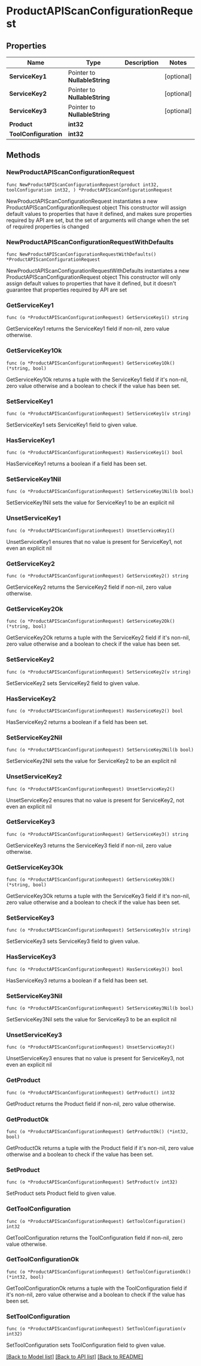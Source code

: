 # ProductAPIScanConfigurationRequest

## Properties

Name | Type | Description | Notes
------------ | ------------- | ------------- | -------------
**ServiceKey1** | Pointer to **NullableString** |  | [optional] 
**ServiceKey2** | Pointer to **NullableString** |  | [optional] 
**ServiceKey3** | Pointer to **NullableString** |  | [optional] 
**Product** | **int32** |  | 
**ToolConfiguration** | **int32** |  | 

## Methods

### NewProductAPIScanConfigurationRequest

`func NewProductAPIScanConfigurationRequest(product int32, toolConfiguration int32, ) *ProductAPIScanConfigurationRequest`

NewProductAPIScanConfigurationRequest instantiates a new ProductAPIScanConfigurationRequest object
This constructor will assign default values to properties that have it defined,
and makes sure properties required by API are set, but the set of arguments
will change when the set of required properties is changed

### NewProductAPIScanConfigurationRequestWithDefaults

`func NewProductAPIScanConfigurationRequestWithDefaults() *ProductAPIScanConfigurationRequest`

NewProductAPIScanConfigurationRequestWithDefaults instantiates a new ProductAPIScanConfigurationRequest object
This constructor will only assign default values to properties that have it defined,
but it doesn't guarantee that properties required by API are set

### GetServiceKey1

`func (o *ProductAPIScanConfigurationRequest) GetServiceKey1() string`

GetServiceKey1 returns the ServiceKey1 field if non-nil, zero value otherwise.

### GetServiceKey1Ok

`func (o *ProductAPIScanConfigurationRequest) GetServiceKey1Ok() (*string, bool)`

GetServiceKey1Ok returns a tuple with the ServiceKey1 field if it's non-nil, zero value otherwise
and a boolean to check if the value has been set.

### SetServiceKey1

`func (o *ProductAPIScanConfigurationRequest) SetServiceKey1(v string)`

SetServiceKey1 sets ServiceKey1 field to given value.

### HasServiceKey1

`func (o *ProductAPIScanConfigurationRequest) HasServiceKey1() bool`

HasServiceKey1 returns a boolean if a field has been set.

### SetServiceKey1Nil

`func (o *ProductAPIScanConfigurationRequest) SetServiceKey1Nil(b bool)`

 SetServiceKey1Nil sets the value for ServiceKey1 to be an explicit nil

### UnsetServiceKey1
`func (o *ProductAPIScanConfigurationRequest) UnsetServiceKey1()`

UnsetServiceKey1 ensures that no value is present for ServiceKey1, not even an explicit nil
### GetServiceKey2

`func (o *ProductAPIScanConfigurationRequest) GetServiceKey2() string`

GetServiceKey2 returns the ServiceKey2 field if non-nil, zero value otherwise.

### GetServiceKey2Ok

`func (o *ProductAPIScanConfigurationRequest) GetServiceKey2Ok() (*string, bool)`

GetServiceKey2Ok returns a tuple with the ServiceKey2 field if it's non-nil, zero value otherwise
and a boolean to check if the value has been set.

### SetServiceKey2

`func (o *ProductAPIScanConfigurationRequest) SetServiceKey2(v string)`

SetServiceKey2 sets ServiceKey2 field to given value.

### HasServiceKey2

`func (o *ProductAPIScanConfigurationRequest) HasServiceKey2() bool`

HasServiceKey2 returns a boolean if a field has been set.

### SetServiceKey2Nil

`func (o *ProductAPIScanConfigurationRequest) SetServiceKey2Nil(b bool)`

 SetServiceKey2Nil sets the value for ServiceKey2 to be an explicit nil

### UnsetServiceKey2
`func (o *ProductAPIScanConfigurationRequest) UnsetServiceKey2()`

UnsetServiceKey2 ensures that no value is present for ServiceKey2, not even an explicit nil
### GetServiceKey3

`func (o *ProductAPIScanConfigurationRequest) GetServiceKey3() string`

GetServiceKey3 returns the ServiceKey3 field if non-nil, zero value otherwise.

### GetServiceKey3Ok

`func (o *ProductAPIScanConfigurationRequest) GetServiceKey3Ok() (*string, bool)`

GetServiceKey3Ok returns a tuple with the ServiceKey3 field if it's non-nil, zero value otherwise
and a boolean to check if the value has been set.

### SetServiceKey3

`func (o *ProductAPIScanConfigurationRequest) SetServiceKey3(v string)`

SetServiceKey3 sets ServiceKey3 field to given value.

### HasServiceKey3

`func (o *ProductAPIScanConfigurationRequest) HasServiceKey3() bool`

HasServiceKey3 returns a boolean if a field has been set.

### SetServiceKey3Nil

`func (o *ProductAPIScanConfigurationRequest) SetServiceKey3Nil(b bool)`

 SetServiceKey3Nil sets the value for ServiceKey3 to be an explicit nil

### UnsetServiceKey3
`func (o *ProductAPIScanConfigurationRequest) UnsetServiceKey3()`

UnsetServiceKey3 ensures that no value is present for ServiceKey3, not even an explicit nil
### GetProduct

`func (o *ProductAPIScanConfigurationRequest) GetProduct() int32`

GetProduct returns the Product field if non-nil, zero value otherwise.

### GetProductOk

`func (o *ProductAPIScanConfigurationRequest) GetProductOk() (*int32, bool)`

GetProductOk returns a tuple with the Product field if it's non-nil, zero value otherwise
and a boolean to check if the value has been set.

### SetProduct

`func (o *ProductAPIScanConfigurationRequest) SetProduct(v int32)`

SetProduct sets Product field to given value.


### GetToolConfiguration

`func (o *ProductAPIScanConfigurationRequest) GetToolConfiguration() int32`

GetToolConfiguration returns the ToolConfiguration field if non-nil, zero value otherwise.

### GetToolConfigurationOk

`func (o *ProductAPIScanConfigurationRequest) GetToolConfigurationOk() (*int32, bool)`

GetToolConfigurationOk returns a tuple with the ToolConfiguration field if it's non-nil, zero value otherwise
and a boolean to check if the value has been set.

### SetToolConfiguration

`func (o *ProductAPIScanConfigurationRequest) SetToolConfiguration(v int32)`

SetToolConfiguration sets ToolConfiguration field to given value.



[[Back to Model list]](../README.md#documentation-for-models) [[Back to API list]](../README.md#documentation-for-api-endpoints) [[Back to README]](../README.md)


